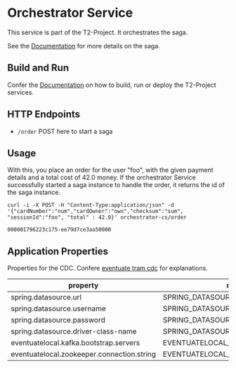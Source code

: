 # Orchestrator Service 

This service is part of the T2-Project.
It orchestrates the saga.

See the [Documentation](https://t2-documentation.readthedocs.io/en/latest/arch/arch.html#the-saga) for more details on the saga.

## Build and Run

Confer the [Documentation](https://t2-documentation.readthedocs.io/en/latest/guides/kube.html) on how to build, run or deploy the T2-Project services.

## HTTP Endpoints
* ``/order`` POST here to start a saga 

## Usage

With this, you place an order for the user "foo", with the given payment details and a total cost of 42.0 money.
If the orchestrator Service successfully started a saga instance to handle the order, it returns the id of the saga instance. 

```
curl -i -X POST -H "Content-Type:application/json" -d '{"cardNumber":"num","cardOwner":"own","checksum":"sum", "sessionId":"foo", "total" : 42.0}' orchestrator-cs/order
```
```
000001796223c175-ee79d7ce3aa50000
```


## Application Properties

Properties for the CDC.
Confere [eventuate tram cdc](https://eventuate.io/docs/manual/eventuate-tram/latest/getting-started-eventuate-tram.html) for explanations.

property | read from env var |
-------- | ----------------- |
spring.datasource.url | SPRING_DATASOURCE_URL |
spring.datasource.username | SPRING_DATASOURCE_USERNAME |
spring.datasource.password | SPRING_DATASOURCE_PASSWORD |
spring.datasource.driver-class-name | SPRING_DATASOURCE_DRIVER_CLASS_NAME |
eventuatelocal.kafka.bootstrap.servers | EVENTUATELOCAL_KAFKA_BOOTSTRAP_SERVERS |
eventuatelocal.zookeeper.connection.string | EVENTUATELOCAL_ZOOKEEPER_CONNECTION_STRING |